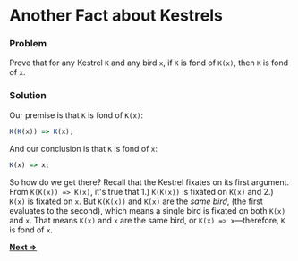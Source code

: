 # Another Fact about Kestrels

### Problem
Prove that for any Kestrel `K` and any bird `x`, if `K` is fond of `K(x)`, then `K` is fond of `x`.

### Solution
Our premise is that `K` is fond of `K(x)`:
```js
K(K(x)) => K(x);
```
And our conclusion is that `K` is fond of `x`:
```js
K(x) => x;
```
So how do we get there? Recall that the Kestrel fixates on its first argument. From `K(K(x)) => K(x)`, it's true that 1.) `K(K(x))` is fixated on `K(x)` and 2.) `K(x)` is fixated on `x`. But `K(K(x))` and `K(x)` are the _same bird_, (the first evaluates to the second), which means a single bird is fixated on both `K(x)` and `x`. That means `K(x)` and `x` are the same bird, or `K(x) => x`—therefore, `K` is fond of `x`.

[**Next =>**](../19/README.md)
